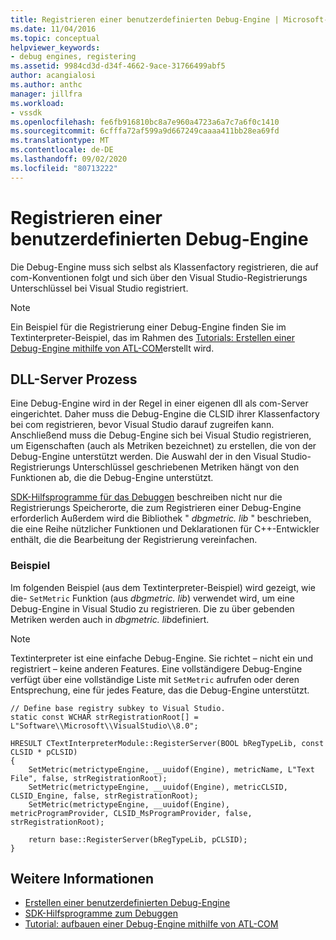 ```yaml
---
title: Registrieren einer benutzerdefinierten Debug-Engine | Microsoft-Dokumentation
ms.date: 11/04/2016
ms.topic: conceptual
helpviewer_keywords:
- debug engines, registering
ms.assetid: 9984cd3d-d34f-4662-9ace-31766499abf5
author: acangialosi
ms.author: anthc
manager: jillfra
ms.workload:
- vssdk
ms.openlocfilehash: fe6fb916810bc8a7e960a4723a6a7c7a6f0c1410
ms.sourcegitcommit: 6cfffa72af599a9d667249caaaa411bb28ea69fd
ms.translationtype: MT
ms.contentlocale: de-DE
ms.lasthandoff: 09/02/2020
ms.locfileid: "80713222"
---
```

# <a name="register-a-custom-debug-engine"></a>Registrieren einer benutzerdefinierten Debug-Engine
Die Debug-Engine muss sich selbst als Klassenfactory registrieren, die auf com-Konventionen folgt und sich über den Visual Studio-Registrierungs Unterschlüssel bei Visual Studio registriert.

> [!NOTE]
> Ein Beispiel für die Registrierung einer Debug-Engine finden Sie im Textinterpreter-Beispiel, das im Rahmen des [Tutorials: Erstellen einer Debug-Engine mithilfe von ATL-COM](https://msdn.microsoft.com/library/9097b71e-1fe7-48f7-bc00-009e25940c24)erstellt wird.

## <a name="dll-server-process"></a>DLL-Server Prozess
 Eine Debug-Engine wird in der Regel in einer eigenen dll als com-Server eingerichtet. Daher muss die Debug-Engine die CLSID ihrer Klassenfactory bei com registrieren, bevor Visual Studio darauf zugreifen kann. Anschließend muss die Debug-Engine sich bei Visual Studio registrieren, um Eigenschaften (auch als Metriken bezeichnet) zu erstellen, die von der Debug-Engine unterstützt werden. Die Auswahl der in den Visual Studio-Registrierungs Unterschlüssel geschriebenen Metriken hängt von den Funktionen ab, die die Debug-Engine unterstützt.

 [SDK-Hilfsprogramme für das Debuggen](../../extensibility/debugger/reference/sdk-helpers-for-debugging.md) beschreiben nicht nur die Registrierungs Speicherorte, die zum Registrieren einer Debug-Engine erforderlich Außerdem wird die Bibliothek " *dbgmetric. lib* " beschrieben, die eine Reihe nützlicher Funktionen und Deklarationen für C++-Entwickler enthält, die die Bearbeitung der Registrierung vereinfachen.

### <a name="example"></a>Beispiel
 Im folgenden Beispiel (aus dem Textinterpreter-Beispiel) wird gezeigt, wie die- `SetMetric` Funktion (aus *dbgmetric. lib*) verwendet wird, um eine Debug-Engine in Visual Studio zu registrieren. Die zu über gebenden Metriken werden auch in *dbgmetric. lib*definiert.

> [!NOTE]
> Textinterpreter ist eine einfache Debug-Engine. Sie richtet – nicht ein und registriert – keine anderen Features. Eine vollständigere Debug-Engine verfügt über eine vollständige Liste mit `SetMetric` aufrufen oder deren Entsprechung, eine für jedes Feature, das die Debug-Engine unterstützt.

```
// Define base registry subkey to Visual Studio.
static const WCHAR strRegistrationRoot[] = L"Software\\Microsoft\\VisualStudio\\8.0";

HRESULT CTextInterpreterModule::RegisterServer(BOOL bRegTypeLib, const CLSID * pCLSID)
{
    SetMetric(metrictypeEngine, __uuidof(Engine), metricName, L"Text File", false, strRegistrationRoot);
    SetMetric(metrictypeEngine, __uuidof(Engine), metricCLSID, CLSID_Engine, false, strRegistrationRoot);
    SetMetric(metrictypeEngine, __uuidof(Engine), metricProgramProvider, CLSID_MsProgramProvider, false, strRegistrationRoot);

    return base::RegisterServer(bRegTypeLib, pCLSID);
}
```

## <a name="see-also"></a>Weitere Informationen
- [Erstellen einer benutzerdefinierten Debug-Engine](../../extensibility/debugger/creating-a-custom-debug-engine.md)
- [SDK-Hilfsprogramme zum Debuggen](../../extensibility/debugger/reference/sdk-helpers-for-debugging.md)
- [Tutorial: aufbauen einer Debug-Engine mithilfe von ATL-COM](https://msdn.microsoft.com/library/9097b71e-1fe7-48f7-bc00-009e25940c24)
